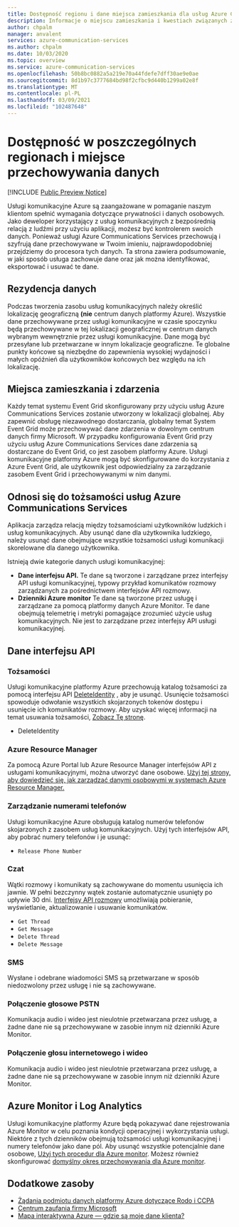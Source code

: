 ```yaml
---
title: Dostępność regionu i dane miejsca zamieszkania dla usług Azure Communication Services
description: Informacje o miejscu zamieszkania i kwestiach związanych z ochroną prywatności w usłudze Azure Communications Services
author: chpalm
manager: anvalent
services: azure-communication-services
ms.author: chpalm
ms.date: 10/03/2020
ms.topic: overview
ms.service: azure-communication-services
ms.openlocfilehash: 50b8bc0882a5a219e70a44fdefe7dff30ae9e0ae
ms.sourcegitcommit: 8d1b97c3777684bd98f2cfbc9d440b1299a02e8f
ms.translationtype: MT
ms.contentlocale: pl-PL
ms.lasthandoff: 03/09/2021
ms.locfileid: "102487648"
---
```

# <a name="region-availability-and-data-residency"></a>Dostępność w poszczególnych regionach i miejsce przechowywania danych

[!INCLUDE [Public Preview Notice](../includes/public-preview-include.md)]

Usługi komunikacyjne Azure są zaangażowane w pomaganie naszym klientom spełnić wymagania dotyczące prywatności i danych osobowych. Jako deweloper korzystający z usług komunikacyjnych z bezpośrednią relacją z ludźmi przy użyciu aplikacji, możesz być kontrolerem swoich danych. Ponieważ usługi Azure Communications Services przechowują i szyfrują dane przechowywane w Twoim imieniu, najprawdopodobniej przejdziemy do procesora tych danych. Ta strona zawiera podsumowanie, w jaki sposób usługa zachowuje dane oraz jak można identyfikować, eksportować i usuwać te dane.

## <a name="data-residency"></a>Rezydencja danych

Podczas tworzenia zasobu usług komunikacyjnych należy określić lokalizację geograficzną **(nie** centrum danych platformy Azure). Wszystkie dane przechowywane przez usługi komunikacyjne w czasie spoczynku będą przechowywane w tej lokalizacji geograficznej w centrum danych wybranym wewnętrznie przez usługi komunikacyjne. Dane mogą być przesyłane lub przetwarzane w innym lokalizacje geograficzne. Te globalne punkty końcowe są niezbędne do zapewnienia wysokiej wydajności i małych opóźnień dla użytkowników końcowych bez względu na ich lokalizację.

## <a name="data-residency-and-events"></a>Miejsca zamieszkania i zdarzenia

Każdy temat systemu Event Grid skonfigurowany przy użyciu usług Azure Communications Services zostanie utworzony w lokalizacji globalnej. Aby zapewnić obsługę niezawodnego dostarczania, globalny temat System Event Grid może przechowywać dane zdarzenia w dowolnym centrum danych firmy Microsoft. W przypadku konfigurowania Event Grid przy użyciu usług Azure Communications Services dane zdarzenia są dostarczane do Event Grid, co jest zasobem platformy Azure. Usługi komunikacyjne platformy Azure mogą być skonfigurowane do korzystania z Azure Event Grid, ale użytkownik jest odpowiedzialny za zarządzanie zasobem Event Grid i przechowywanymi w nim danymi.

## <a name="relating-humans-to-azure-communication-services-identities"></a>Odnosi się do tożsamości usług Azure Communications Services

Aplikacja zarządza relacją między tożsamościami użytkowników ludzkich i usług komunikacyjnych. Aby usunąć dane dla użytkownika ludzkiego, należy usunąć dane obejmujące wszystkie tożsamości usługi komunikacji skorelowane dla danego użytkownika.

Istnieją dwie kategorie danych usługi komunikacyjnej:
- **Dane interfejsu API.** Te dane są tworzone i zarządzane przez interfejsy API usługi komunikacyjnej, typowy przykład komunikatów rozmowy zarządzanych za pośrednictwem interfejsów API rozmowy.
- **Dzienniki Azure monitor** Te dane są tworzone przez usługę i zarządzane za pomocą platformy danych Azure Monitor. Te dane obejmują telemetrię i metryki pomagające zrozumieć użycie usług komunikacyjnych. Nie jest to zarządzane przez interfejsy API usługi komunikacyjnej.

## <a name="api-data"></a>Dane interfejsu API

### <a name="identities"></a>Tożsamości

Usługi komunikacyjne platformy Azure przechowują katalog tożsamości za pomocą interfejsu API [DeleteIdentity](/rest/api/communication/communicationidentity/delete) , aby je usunąć. Usunięcie tożsamości spowoduje odwołanie wszystkich skojarzonych tokenów dostępu i usunięcie ich komunikatów rozmowy. Aby uzyskać więcej informacji na temat usuwania tożsamości, [Zobacz Tę stronę](../quickstarts/access-tokens.md).

- DeleteIdentity

### <a name="azure-resource-manager"></a>Azure Resource Manager

Za pomocą Azure Portal lub Azure Resource Manager interfejsów API z usługami komunikacyjnymi, można utworzyć dane osobowe. [Użyj tej strony, aby dowiedzieć się, jak zarządzać danymi osobowymi w systemach Azure Resource Manager.](../../azure-resource-manager/management/resource-manager-personal-data.md)

### <a name="telephone-number-management"></a>Zarządzanie numerami telefonów

Usługi komunikacyjne Azure obsługują katalog numerów telefonów skojarzonych z zasobem usług komunikacyjnych. Użyj tych interfejsów API, aby pobrać numery telefonów i je usunąć:
- `Release Phone Number`

### <a name="chat"></a>Czat

Wątki rozmowy i komunikaty są zachowywane do momentu usunięcia ich jawnie. W pełni bezczynny wątek zostanie automatycznie usunięty po upływie 30 dni. [Interfejsy API rozmowy](/rest/api/communication/chat/deletechatmessage/deletechatmessage) umożliwiają pobieranie, wyświetlanie, aktualizowanie i usuwanie komunikatów.

- `Get Thread`
- `Get Message`
- `Delete Thread`
- `Delete Message`

### <a name="sms"></a>SMS

Wysłane i odebrane wiadomości SMS są przetwarzane w sposób niedozwolony przez usługę i nie są zachowywane.

### <a name="pstn-voice-calling"></a>Połączenie głosowe PSTN

Komunikacja audio i wideo jest nieulotnie przetwarzana przez usługę, a żadne dane nie są przechowywane w zasobie innym niż dzienniki Azure Monitor.

### <a name="internet-voice-and-video-calling"></a>Połączenie głosu internetowego i wideo

Komunikacja audio i wideo jest nieulotnie przetwarzana przez usługę, a żadne dane nie są przechowywane w zasobie innym niż dzienniki Azure Monitor.

## <a name="azure-monitor-and-log-analytics"></a>Azure Monitor i Log Analytics

Usługi komunikacyjne platformy Azure będą pokazywać dane rejestrowania Azure Monitor w celu poznania kondycji operacyjnej i wykorzystania usługi. Niektóre z tych dzienników obejmują tożsamości usługi komunikacyjnej i numery telefonów jako dane pól. Aby usunąć wszystkie potencjalnie dane osobowe, [Użyj tych procedur dla Azure monitor](../../azure-monitor/logs/personal-data-mgmt.md). Możesz również skonfigurować [domyślny okres przechowywania dla Azure monitor](../../azure-monitor/logs/manage-cost-storage.md).

## <a name="additional-resources"></a>Dodatkowe zasoby

- [Żądania podmiotu danych platformy Azure dotyczące Rodo i CCPA](/microsoft-365/compliance/gdpr-dsr-azure?preserve-view=true&view=o365-worldwide)
- [Centrum zaufania firmy Microsoft](https://www.microsoft.com/trust-center/privacy/data-location)
- [Mapa interaktywna Azure — gdzie są moje dane klienta?](https://azuredatacentermap.azurewebsites.net/)
